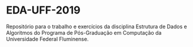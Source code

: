 # EDA-UFF-2019
Repositório para o trabalho e exercícios da disciplina Estrutura de Dados e Algoritmos do Programa de Pós-Graduação em Computação da Universidade Federal Fluminense.
